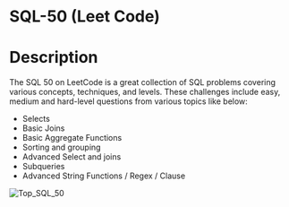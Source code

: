 # SQL-50 (Leet Code)

# Description
The SQL 50 on LeetCode is a great collection of SQL problems covering various concepts, techniques, and levels. 
These challenges include easy, medium and hard-level questions from various topics like below:

- Selects
- Basic Joins
- Basic Aggregate Functions
- Sorting and grouping
- Advanced Select and joins
- Subqueries
- Advanced String Functions / Regex / Clause

  
![Top_SQL_50](https://github.com/Bhargavik01/SQL-50/assets/106794273/dc22426f-09e2-4a34-9f6a-d94072256c26)
